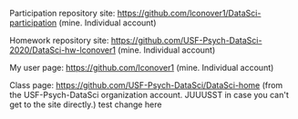 Participation repository site:
https://github.com/lconover1/DataSci-participation
(mine.  Individual account)

Homework repository site:
https://github.com/USF-Psych-DataSci-2020/DataSci-hw-lconover1
(mine.  Individual account)

My user page:
https://github.com/lconover1
(mine.  Individual account)

Class page:
https://github.com/USF-Psych-DataSci/DataSci-home
(from the USF-Psych-DataSci organization account.  JUUUSST in case you can't get to the site directly.)
 test change here